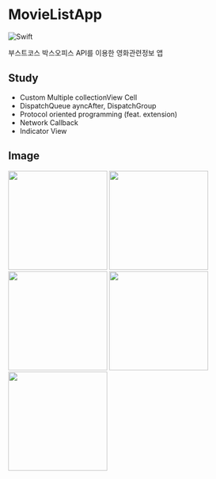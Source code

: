 # MovieListApp
![Swift](https://img.shields.io/badge/Swift-5.0-orange.svg)

부스트코스 박스오피스 API를 이용한 영화관련정보 앱

## Study
- Custom Multiple collectionView Cell
- DispatchQueue ayncAfter, DispatchGroup
- Protocol oriented programming (feat. extension)
- Network Callback
- Indicator View 

## Image
<div>
<img width="200" src="https://user-images.githubusercontent.com/48856104/94990165-f48c0000-05b4-11eb-902c-c67b40b749a1.png">
<img width="200" src="https://user-images.githubusercontent.com/48856104/94990177-0bcaed80-05b5-11eb-9f53-fad831d8a868.png">
<img width="200" src="https://user-images.githubusercontent.com/48856104/94990196-2309db00-05b5-11eb-90e6-44d660109932.png">
<img width="200" src="https://user-images.githubusercontent.com/48856104/94990214-3ae15f00-05b5-11eb-80ef-8c667385f96a.png">
<img width="200" src="https://user-images.githubusercontent.com/48856104/94990224-4f255c00-05b5-11eb-8f2a-1249cfaa735e.png">
</div>
